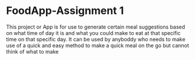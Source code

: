 # FoodApp-Assignment 1

This project or App is for use to generate certain meal suggestions based on what time of day it is and what you could make to eat at that specific time on that specific day.
It can be used by anyboddy who needs to make use of a quick and easy method to make a quick meal on the go but cannot think of what to make

